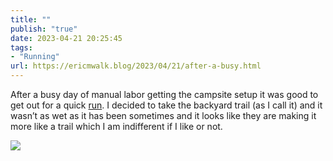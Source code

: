 ```yaml
---
title: ""
publish: "true"
date: 2023-04-21 20:25:45
tags:
- "Running"
url: https://ericmwalk.blog/2023/04/21/after-a-busy.html
---
```

After a busy day of manual labor getting the campsite setup it was good to get out for a quick [run](http://www.strava.com/activities/8933089805). I decided to take the backyard trail (as I call it) and it wasn’t as wet as it has been sometimes and it looks like they are making it more like a trail which I am indifferent if I like or not.

![](https://ericmwalk.blog/uploads/2023/de31ca557d.jpg)